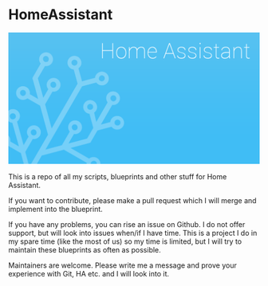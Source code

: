 # HomeAssistant

![Home Assistant banner](Assets/ha-banner.png)

This is a repo of all my scripts, blueprints and other stuff for Home Assistant. 

If you want to contribute, please make a pull request which I will merge and implement into the blueprint. 

If you have any problems, you can rise an issue on Github. I do not offer support, but will look into issues when/if I have time. This is a project I do in my spare time (like the most of us) so my time is limited, but I will try to maintain these blueprints as often as possible. 

Maintainers are welcome. Please write me a message and prove your experience with Git, HA etc. and I will look into it. 
